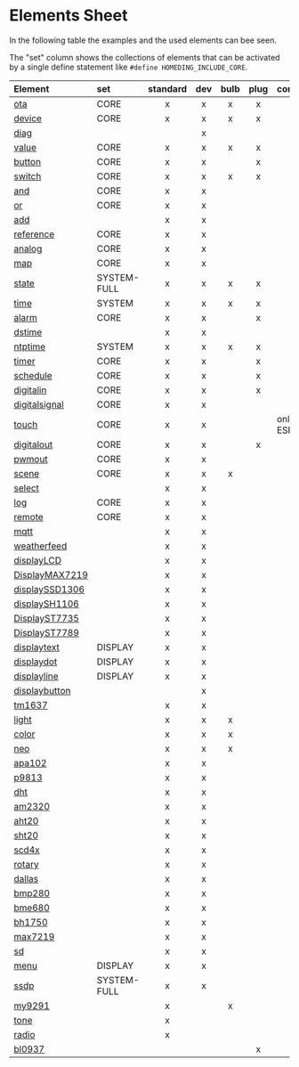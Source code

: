 # Elements Sheet

In the following table the examples and the used elements can bee seen.

The "set" column shows the collections of elements that can be activated by a single define statement like `#define HOMEDING_INCLUDE_CORE`.

| Element                                        | set         | standard |  dev  | bulb  | plug  | comments      |
| :--------------------------------------------- | :---------- | :------: | :---: | :---: | :---: | :------------ |
| [ota](/elements/ota.md)                        | CORE        |    x     |   x   |   x   |   x   |               |
| [device](/elements/device.md)                  | CORE        |    x     |   x   |   x   |   x   |               |
| [diag](/elements/diag.md)                      |             |          |   x   |       |       |               |
| [value](/elements/value.md)                    | CORE        |    x     |   x   |   x   |   x   |               |
| [button](/elements/button.md)                  | CORE        |    x     |   x   |       |   x   |               |
| [switch](/elements/switch.md)                  | CORE        |    x     |   x   |   x   |   x   |               |
| [and](/elements/and.md)                        | CORE        |    x     |   x   |       |       |               |
| [or](/elements/or.md)                          | CORE        |    x     |   x   |       |       |               |
| [add](/elements/add.md)                        |             |    x     |   x   |       |       |               |
| [reference](/elements/reference.md)            | CORE        |    x     |   x   |       |       |               |
| [analog](/elements/analog.md)                  | CORE        |    x     |   x   |       |       |               |
| [map](/elements/map.md)                        | CORE        |    x     |   x   |       |       |               |
| [state](/elements/state.md)                    | SYSTEM-FULL |    x     |   x   |   x   |   x   |               |
| [time](/elements/time.md)                      | SYSTEM      |    x     |   x   |   x   |   x   |               |
| [alarm](/elements/alarm.md)                    | CORE        |    x     |   x   |       |   x   |               |
| [dstime](/elements/dstime.md)                  |             |    x     |   x   |       |       |               |
| [ntptime](/elements/ntptime.md)                | SYSTEM      |    x     |   x   |   x   |   x   |               |
| [timer](/elements/timer.md)                    | CORE        |    x     |   x   |       |   x   |               |
| [schedule](/elements/schedule.md)              | CORE        |    x     |   x   |       |   x   |               |
| [digitalin](/elements/digitalin.md)            | CORE        |    x     |   x   |       |   x   |               |
| [digitalsignal](/elements/digitalsignal.md)    | CORE        |    x     |   x   |       |       |               |
| [touch](/elements/touch.md)                    | CORE        |    x     |   x   |       |       | only on ESP32 |
| [digitalout](/elements/digitalout.md)          | CORE        |    x     |   x   |       |   x   |               |
| [pwmout](/elements/pwmout.md)                  | CORE        |    x     |   x   |       |       |               |
| [scene](/elements/scene.md)                    | CORE        |    x     |   x   |   x   |       |               |
| [select](/elements/select.md)                  |             |    x     |   x   |       |       |               |
| [log](/elements/log.md)                        | CORE        |    x     |   x   |       |       |               |
| [remote](/elements/remote.md)                  | CORE        |    x     |   x   |       |       |               |
| [mqtt](/elements/mqtt.md)                      |             |    x     |   x   |       |       |               |
| [weatherfeed](/elements/weatherfeed.md)        |             |    x     |   x   |       |       |               |
| [displayLCD](/elements/display/lcd.md)         |             |    x     |   x   |       |       |               |
| [DisplayMAX7219](/elements/display/max7219.md) |             |    x     |   x   |       |       |               |
| [displaySSD1306](/elements/display/ssd1306.md) |             |    x     |   x   |       |       |               |
| [displaySH1106](/elements/display/sh1106.md)   |             |    x     |   x   |       |       |               |
| [DisplayST7735](/elements/display/st7735.md)   |             |    x     |   x   |       |       |               |
| [DisplayST7789](/elements/display/st7789.md)   |             |    x     |   x   |       |       |               |
| [displaytext](/elements/display/text.md)       | DISPLAY     |    x     |   x   |       |       |               |
| [displaydot](/elements/display/dot.md)         | DISPLAY     |    x     |   x   |       |       |               |
| [displayline](/elements/display/line.md)       | DISPLAY     |    x     |   x   |       |       |               |
| [displaybutton](/elements/display/button.md)   |             |          |   x   |       |       |               |
| [tm1637](/elements/tm1637.md)                  |             |    x     |   x   |       |       |               |
| [light](/elements/light/light.md)              |             |    x     |   x   |   x   |       |               |
| [color](/elements/light/color.md)              |             |    x     |   x   |   x   |       |               |
| [neo](/elements/light/neo.md)                  |             |    x     |   x   |   x   |       |               |
| [apa102](/elements/light/apa102.md)            |             |    x     |   x   |       |       |               |
| [p9813](/elements/light/p9813.md)              |             |    x     |   x   |       |       |               |
| [dht](/elements/dht.md)                        |             |    x     |   x   |       |       |               |
| [am2320](/elements/am2320.md)                  |             |    x     |   x   |       |       |               |
| [aht20](/elements/aht20.md)                    |             |    x     |   x   |       |       |               |
| [sht20](/elements/sht20.md)                    |             |    x     |   x   |       |       |               |
| [scd4x](/elements/scd4x.md)                    |             |    x     |   x   |       |       |               |
| [rotary](/elements/rotary.md)                  |             |    x     |   x   |       |       |               |
| [dallas](/elements/dallas.md)                  |             |    x     |   x   |       |       |               |
| [bmp280](/elements/bmp280.md)                  |             |    x     |   x   |       |       |               |
| [bme680](/elements/bme680.md)                  |             |    x     |   x   |       |       |               |
| [bh1750](/elements/bh1750.md)                  |             |    x     |   x   |       |       |               |
| [max7219](/elements/max7219.md)                |             |    x     |   x   |       |       |               |
| [sd](/elements/sd.md)                          |             |    x     |   x   |       |       |               |
| [menu](/elements/menu.md)                      | DISPLAY     |    x     |   x   |       |       |               |
| [ssdp](/elements/ssdp.md)                      | SYSTEM-FULL |    x     |   x   |       |       |               |
| [my9291](/elements/my9291.md)                  |             |    x     |       |   x   |       |               |
| [tone](/elements/audio/tone.md)                |             |    x     |       |       |       |               |
| [radio](/elements/audio/radio.md)              |             |    x     |       |       |       |               |
| [bl0937](/elements/bl0937.md)                  |             |          |       |       |   x   |               |
